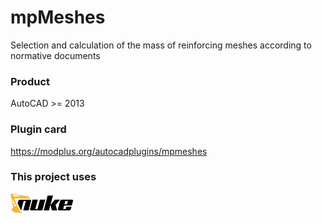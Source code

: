 # mpMeshes
Selection and calculation of the mass of reinforcing meshes according to normative documents
### Product ###
AutoCAD >= 2013
### Plugin card ###
https://modplus.org/autocadplugins/mpmeshes
### This project uses

[<img align="left" src="https://raw.githubusercontent.com/ModPlus-Software/Documentation/master/Images/nuke-logo-small.png" />](https://nuke.build/)
